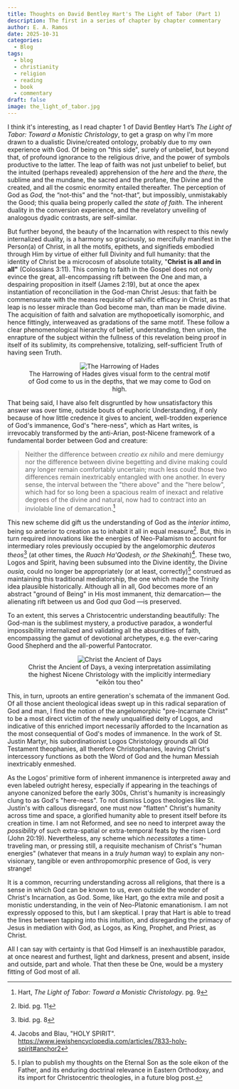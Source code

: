 ```yaml
---
title: Thoughts on David Bentley Hart's The Light of Tabor (Part 1)
description: The first in a series of chapter by chapter commentary
author: E. A. Ramos
date: 2025-10-31
categories:
  - Blog
tags:
  - blog
  - christianity
  - religion
  - reading
  - book
  - commentary
draft: false
image: the_light_of_tabor.jpg
---
```

I think it's interesting, as I read chapter 1 of David Bentley Hart’s _The Light of Tabor: Toward a Monistic Christology_, to get a grasp on why I'm more drawn to a dualistic Divine/created ontology, probably due to my own experience with God. Of being on "this side", surely of unbelief, but beyond that, of profound ignorance to the religious drive, and the power of symbols productive to the latter. The leap of faith was not just unbelief to belief, but the intuited (perhaps revealed) apprehension of the _here_ and the _there_, the sublime and the mundane, the sacred and the profane, the Divine and the created, and all the cosmic enormity entailed thereafter. The perception of God as _God,_ the “not-this” and the “not-that”, but impossibly, unmistakably the Good; this qualia being properly called _the state of faith_. The inherent duality in the conversion experience, and the revelatory unveiling of analogous dyadic contrasts, are self-similar. 

But further beyond, the beauty of the Incarnation with respect to this newly internalized duality, is a harmony so graciously, so mercifully manifest in the Person(a) of Christ, in all the motifs, epithets, and signifieds embodied through Him by virtue of either full Divinity and full humanity: that the identity of Christ be a microcosm of absolute totality, "**Christ is all and in all"** (Colossians 3:11). This coming to faith in the Gospel does not only evince the great, all-encompassing rift between the One and man, a despairing proposition in itself (James 2:19), but at once the apex instantiation of reconciliation in the God-man Christ Jesus: that faith be commensurate with the means requisite of salvific efficacy in Christ, as that leap is no lesser miracle than God become man, than man be made divine. The acquisition of faith and salvation are mythopoetically isomorphic, and hence fittingly, interweaved as gradations of the same motif. These follow a clear phenomenological hierarchy of belief, understanding, then union, the enrapture of the subject within the fullness of this revelation being proof in itself of its sublimity, its comprehensive, totalizing, self-sufficient Truth of having seen Truth.

<figure align="center">
	<img alt="The Harrowing of Hades" src="https://cdn11.bigcommerce.com/s-30c33/images/stencil/1280x1280/products/3661/5595/HarrowingofHadesSmall__61822.1644859402.jpg?c=2" />
	<figcaption>The Harrowing of Hades gives visual form to the central motif of God come to us in the depths, that we may come to God on high.</figcaption>
</figure>

That being said, I have also felt disgruntled by how unsatisfactory this answer was over time, outside bouts of euphoric Understanding, if only because of how little credence it gives to ancient, well-trodden experience of God's immanence, God's "here-ness", which as Hart writes, is irrevocably transformed by the anti-Arian, post-Nicene framework of a fundamental border between God and creature:

> Neither the difference between _creatio ex nihilo_ and mere demiurgy nor the difference between divine begetting and divine making could any longer remain comfortably uncertain; much less could those two differences remain inextricably entangled with one another. In every sense, the interval between the "there above" and the "here below", which had for so long been a spacious realm of inexact and relative degrees of the divine and natural, now had to contract into an inviolable line of demarcation.[^1]

This new scheme did gift us the understanding of God as the _interior intimo_, being so anterior to creation as to inhabit it all in equal measure[^2]. But, this in turn required innovations like the energies of Neo-Palamism to account for intermediary roles previously occupied by the angelomorphic _deuteros theos_[^3] (at other times, the _Ruach Ha'Qodesh, or the Shekinah_)[^4]. These two, Logos and Spirit, having been subsumed into the Divine identity, the Divine _ousia_, could no longer be appropriately (or at least, correctly)[^5] construed as maintaining this traditional mediatorship, the one which made the Trinity idea plausible historically. Although all in all, God becomes more of an abstract "ground of Being" in His most immanent, thiz demarcation— the alienating rift between us and God _qua_ God —is preserved. 

To an extent, this serves a Christocentric understanding beautifully: The God-man is the sublimest mystery, a productive paradox, a wonderful impossibility internalized and validating all the absurdities of faith, encompassing the gamut of devotional archetypes, e.g. the ever-caring Good Shepherd and the all-powerful Pantocrator.

<figure align="center">
	<img alt="Christ the Ancient of Days" src="https://damascenegallery.com/cdn/shop/files/christ-ancient-of-days-540_1080x.jpg?v=1725636228" />
	<figcaption>Christ the Ancient of Days, a vexing interpretation assimilating the highest Nicene Christology with the implicitly intermediary "eikōn tou theo"</figcaption>
</figure>

This, in turn, uproots an entire generation's schemata of the immanent God. Of all those ancient theological ideas swept up in this radical separation of God and man, I find the notion of the angelomorphic "pre-Incarnate Christ" to be a most direct victim of the newly unqualified deity of Logos, and indicative of this enriched import necessarily afforded to the Incarnation as the most consequential of God's modes of immanence. In the work of St. Justin Martyr, his subordinationist Logos Christology grounds all Old Testament theophanies, all therefore Christophanies, leaving Christ's intercessory functions as both the Word of God and the human Messiah inextricably enmeshed. 

As the Logos' primitive form of inherent immanence is interpreted away and even labeled outright heresy, especially if appearing in the teachings of anyone canonized before the early 300s, Christ's humanity is increasingly clung to as God's "here-ness". To not dismiss Logos theologies like St. Justin's with callous disregard, one must now "flatten" Christ's humanity across time and space, a glorified humanity able to present itself before its creation in time. I am not Reformed, and see no need to interpret away the _possibility_ of such extra-spatial or extra-temporal feats by the risen Lord (John 20:19).  Nevertheless, any scheme which _necessitates_ a time-traveling man, or pressing still, a requisite mechanism of Christ's "human energies" (whatever that means in a _truly human_ way) to explain any non-visionary, tangible or even anthropomorphic presence of God, is very strange! 

It is a common, recurring understanding across all religions, that there is a sense in which God can be known to us, even outside the wonder of Christ's Incarnation, as God. Some, like Hart, go the extra mile and posit a monistic understanding, in the vein of Neo-Platonic emanationism. I am not expressly opposed to this, but I am skeptical. I pray that Hart is able to tread the lines between tapping into this intuition, and disregarding the primacy of Jesus in mediation with God, as Logos, as King, Prophet, and Priest, as Christ.

All I can say with certainty is that God Himself is an inexhaustible paradox, at once nearest and furthest, light and darkness, present and absent, inside and outside, part and whole. That then these be One, would be a mystery fitting of God most of all.

[^1]: Hart, _The Light of Tabor: Toward a Monistic Christology_. pg. 9
[^2]: Ibid. pg. 11
[^3]: Ibid. pg. 8
[^4]: Jacobs and Blau, "HOLY SPIRIT". https://www.jewishencyclopedia.com/articles/7833-holy-spirit#anchor2
[^5]: I plan to publish my thoughts on the Eternal Son as the sole eikon of the Father, and its enduring doctrinal relevance in Eastern Orthodoxy, and its import for Christocentric theologies, in a future blog post.


